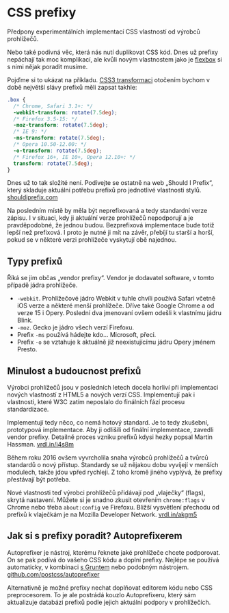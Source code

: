 CSS prefixy
===========

Předpony experimentálních implementací CSS vlastností od výrobců prohlížečů. 

Nebo také podivná věc, která nás nutí duplikovat CSS kód. Dnes už prefixy nepáchají tak moc komplikací, ale kvůli novým vlastnostem jako je [flexbox](css-flexbox.md) si s nimi nějak poradit musíme.

Pojďme si to ukázat na příkladu. [CSS3 transformaci](css3-transforms.md) otočením bychom v době největší slávy prefixů měli zapsat takhle:

```css
.box {
  /* Chrome, Safari 3.1+: */
  -webkit-transform: rotate(7.5deg);
  /* Firefox 3.5-15: */
  -moz-transform: rotate(7.5deg);
  /* IE 9: */
  -ms-transform: rotate(7.5deg);
  /* Opera 10.50-12.00: */
  -o-transform: rotate(7.5deg);
  /* Firefox 16+, IE 10+, Opera 12.10+: */
  transform: rotate(7.5deg);
}
```

Dnes už to tak složité není. Podívejte se ostatně na web „Should I Prefix“, který skladuje aktuální potřebu prefixů pro jednotlivé vlastnosti stylů. [shouldiprefix.com](http://shouldiprefix.com/)

Na posledním místě by měla být neprefixovaná a tedy standardní verze zápisu. I v situaci, kdy ji aktuální verze prohlížečů nepodporují a je pravděpodobné, že jednou budou. Bezprefixová implementace bude totiž lepší než prefixová. I proto je nutné ji mít na závěr, přebíjí tu starší a horší, pokud se v některé verzi prohlížeče vyskytují obě najednou.

Typy prefixů
------------

Říká se jim občas „vendor prefixy“. Vendor je dodavatel software, v tomto případě jádra prohlížeče.

* `-webkit`. Prohlížečové jádro Webkit v tuhle chvíli používá Safari včetně iOS verze a některé menší prohlížeče. Dříve také Google Chrome a od verze 15 i Opery. Poslední dva jmenovaní ovšem odešli k vlastnímu jádru Blink.
* `-moz`. Gecko je jádro všech verzí Firefoxu.
* Prefix `-ms` používá hádejte kdo… Microsoft, přeci.
* Prefix `-o` se vztahuje k aktuálně již neexistujícímu jádru Opery jménem Presto.


Minulost a budoucnost prefixů
-----------------------------

Výrobci prohlížečů jsou v posledních letech docela horliví při implementaci nových vlastností z HTML5 a nových verzí CSS. Implementují pak i vlastnosti, které W3C zatím neposlalo do finálních fází procesu standardizace. 

Implementují tedy něco, co nemá hotový standard. Je to tedy zkušební, prototypová implementace. Aby ji odlišili od finální implementace, zavedli vendor prefixy. Detailně proces vzniku prefixů kdysi hezky popsal Martin Hassman. [vrdl.in/i4s8m](https://blog.root.cz/met/k-cemu-jsou-v-css-potreba-vendor-prefixy/)

Během roku 2016 ovšem vyvrcholila snaha výrobců prohlížečů a tvůrců standardů o nový přístup. Standardy se už nějakou dobu vyvíjejí v menších modulech, takže jdou vpřed rychleji. Z toho kromě jiného vyplývá, že prefixy přestávají být potřeba.

Nové vlastnosti teď výrobci prohlížečů přidávají pod „vlaječky“ (flags), skrytá nastavení. Můžete si je snadno zkusit otevřením `chrome:flags` v Chrome nebo třeba `about:config` ve Firefoxu. Bližší vysvětlení přechodu od prefixů k vlaječkám je na Mozilla Developer Network.
[vrdl.in/akgm5](https://developer.mozilla.org/en-US/docs/Glossary/Vendor_Prefix)

Jak si s prefixy poradit? Autoprefixerem
----------------------------------------

Autoprefixer je nástroj, kterému řeknete jaké prohlížeče chcete podporovat. On se pak podívá do vašeho CSS kódu a doplní prefixy. Nejlépe se používá automaticky, v kombinaci [s Gruntem](grunt.md) nebo podobným nástrojem. [github.com/postcss/autoprefixer](https://github.com/postcss/autoprefixer)

Alternativně je možné prefixy nechat doplňovat editorem kódu nebo CSS preprocesorem. To je ale postrádá kouzlo Autoprefixeru, který sám aktualizuje databázi prefixů podle jejich aktuální podpory v prohlížečích.
